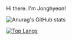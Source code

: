 Hi there. I'm Jonghyeon!

![Anurag's GitHub stats](https://github-readme-stats.vercel.app/api?username=jonghyeon95&show_icons=true&theme=radical)

[![Top Langs](https://github-readme-stats.vercel.app/api/top-langs/?username=jonghyeon95&langs_count=10&layout=compact&theme=dark)](https://github.com/jonghyeon95)



